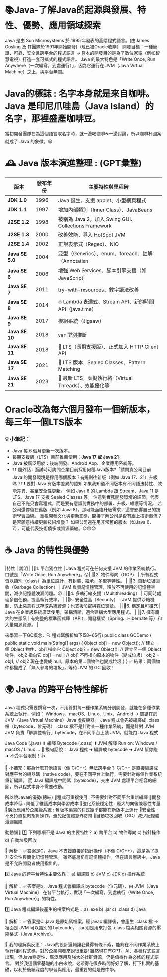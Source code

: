 # 📚Java-了解Java的起源與發展、特性、優勢、應用領域探索

Java 是由 Sun Microsystems 於 1995 年發表的高階程式語言。(由James Gosling 及 其團隊於1991年開始開發)（現已被Oracle收購）
開發目標：一種簡單、可靠、安全且跨平台的程式語言 → 原本的開發目的是為了數位家電（例如智慧電視）打造一套可攜式的程式語言。
Java 的最大特色是「Write Once, Run Anywhere（一次編寫，到處運行）」，因為它運行在 JVM（Java Virtual Machine）之上，與平台無關。


# Java的標誌 : 名字本身就是來自咖啡。Java 是印尼爪哇島（Java Island）的名字，那裡盛產咖啡豆。
當初開發團隊在為這個語言取名字時，就一邊喝咖啡☕一邊討論，所以咖啡杯圖案就成了 Java 的象徵。😃

# 🕰️ Java 版本演進整理 : (GPT彙整)
| 版本            | 發布年份| 主要特性與里程碑                                            |
|-----------------|--------|-----------------------------------------------------------|
| **JDK 1.0**     | 1996   | Java 誕生，支援 applet、小型網頁程式                        |
| **JDK 1.1**     | 1997   | 增加內部類別（Inner Class）、JavaBeans                      |
| **J2SE 1.2**    | 1998   | 被稱為 Java 2，加入 Swing GUI、Collections Framework       |
| **J2SE 1.3**    | 2000   | 改善效能、導入 HotSpot JVM                                 |
| **J2SE 1.4**    | 2002   | 正規表示式（Regex）、NIO                                    |
| **Java SE 5.0** | 2004   | 泛型（Generics）、enum、foreach、註解（Annotation           |
| **Java SE 6**   | 2006   | 增強 Web Services、腳本引擎支援（如 JavaScript）           |
| **Java SE 7**   | 2011   | try-with-resources、數字語法改善                          |
| **Java SE 8**   | 2014   | 🔥 Lambda 表達式、Stream API、新的時間 API（java.time）   |
| **Java SE 9**   | 2017   | 模組系統（Jigsaw）                                       |
| **Java SE 10**  | 2018   | `var` 型別推斷                                           |
| **Java SE 11**  | 2018   | 📌 LTS（長期支援版）、正式加入 HTTP Client API            |
| **Java SE 17**  | 2021   | 📌 LTS 版本，Sealed Classes、Pattern Matching           |
| **Java SE 21**  | 2023   | 📌 最新 LTS，虛擬執行緒（Virtual Threads）、效能優化等     |
# Oracle改為每六個月發布一個新版本，每三年一個LTS版本
### 💡 小筆記：
- Java 每 6 個月更新一次版本。
- 長期支援版（LTS）目前推薦使用：**Java 17 或 Java 21**。
- Java 被廣泛用於：後端開發、Android App、企業應用系統等。
- ❗ ❗ 題外話 : 面試時可詢問企業目前採用何種Java版本?「請問貴公司目前 Java 的開發環境是採用哪個版本？有規劃往新版（例如 Java 17、21）升級嗎？❗ ❗ 
  要對 Java 有版本差異的認知
  如果我知道不同版本有不同語法特性、效能差異、甚至安全性更新。
  例如 Java 8 的 Lambda 跟 Stream、Java 11 是 LTS、Java 17 支援 Sealed Classes 等。
  注意到實務開發環境的細節，代表自己不光只會寫程式，而是要有意識到實務中的部署、升級、維護等情況。
  若公司還停留在舊版（例如 Java 8），那可能面臨升級需求，這會影響自己的技術學習曲線。
  重視開發文化與更新節奏，間接了解公司是否有跟上技術潮流？是否願意持續更新技術堆疊？
  如果公司還在用非常舊的版本（如Java 6、7），可能代表技術債多或資源緊繃。😟😟😟

# ☕ Java 的特性與優勢
|特性	                                  | 說明                                                                         |
|📌1. 平台獨立性                         | Java 程式可在任何支援 JVM 的作業系統執行。口號是「Write Once, Run Anywhere」。😝|
|📌2. 物件導向（OOP）                    | 所有程式皆以類別（class）為單位設計，有封裝、繼承、多型等特性。                  |
|📌3. 自動垃圾回收（Garbage Collection） | JVM 負責記憶體管理，釋放不再使用的記憶體空間，減少記憶體洩漏問題。😮              |
|📌4. 多執行緒支援（Multithreading）     | 可同時處理多個任務，提高執行效率。                                              |
|📌5. 安全性高（Security）	              | JVM 提供沙箱機制、防止惡意程式存取系統資源；也支援加密與數位簽章。                |
|📌6. 穩定且可擴充	                      | Java 在企業級系統廣泛使用，架構清晰，適合建構大型應用程式。                      |
|📌7. 擁有龐大的生態系	                  | 有完整的標準函式庫（API）、開發框架（Spring、Hibernate 等）和大量開源資源。       |

來學習一下GC概念，🔍 程式碼解析如下(58~65行)
public class GCDemo {
    public static void main(String[] args) {
        Object obj1 = new Object(); // 建立一個 Object 物件，obj1 指向它
        Object obj2 = new Object(); // 建立另一個 Object 物件，obj2 指向它
        obj1 = null;                // obj1 不再指向原本的物件（變成垃圾）
        obj2 = obj1;                // obj2 現在也變成 null，原本的第二個物件也變成垃圾
    }
}
✅ 結果：兩個物件都變成了「無人參考的垃圾」，等待 JVM 的 GC 回收！

# 🌍 Java 的跨平台特性解析
Java 程式只需要撰寫一次，不用針對每一種作業系統分別開發，就能在多種作業系統上執行，例如：
Windows、macOS、Linux、Unix、Android
→ 關鍵在於 JVM（Java Virtual Machine）Java 虛擬機器。
Java 程式會先被編譯成 .class 檔（bytecode，位元碼）
.class 檔不是針對某一種作業系統，而是針對 JVM
JVM 負責「解譯並執行」bytecode，在不同平台上裝 JVM，就能跑 Java 程式

Java Code (.java)
   ⬇ 編譯
Bytecode (.class)
   ⬇JVM 解譯
Run on: Windows / macOS / Linux ...
📌 換句話說：
Java 程式 ➜ 編譯成 bytecode ➜ JVM 幫你跑 ➜ 不受平台限制！👍

🧠 小補充：那為什麼其他語言（像 C/C++）無法跨平台？
C/C++ 是直接編譯成對應平台的機器碼（native code），要在不同平台上執行，需要針對每個作業系統重新編譯。
而 Java 編譯成中間碼（bytecode），交由 JVM 處理平台相容的細節，所以程式本身不需要改動。

所以說Java的優勢(總結)
📌程式可重複使用 : 不需要針對不同平台重新編譯
📌開發成本降低 : 降低了維護成本與學習成本
📌強化系統穩定性 : 龐大的向後兼容性考量
📌廣泛應用於企業級系統 : 舊版本編寫的程式幾乎都能在新版本上運行
📌安全性 : 不支持直接的指針操作，避免記憶體意外訪問
📌自動垃圾回收（GC）減少記憶體泄漏風險

動動腦🧠
1️⃣ 下列哪項不是 Java 的主要特性？
a) 跨平台
b) 物件導向
c) 指針操作
d) 自動垃圾回收

📌 解析：
✅答案是C，Java 不支援直接的指針操作（不像 C/C++），這是為了提升安全性與簡化記憶體管理。
雖然底層仍有記憶體操作，但在語言層級中，Java 是不允許開發者使用指針的。

2️⃣ Java 的跨平台特性主要依靠：
a) 編譯器
b) JVM
c) JDK
d) 操作系統

📌 解析：
✅答案是b，Java 程式會編譯成 bytecode（位元碼），由 JVM（Java Virtual Machine） 在各平台執行，實現「一次編寫，到處執行（Write Once, Run Anywhere）」的特性。

3️⃣ Java 程式編譯後產生的檔案格式是：
a) .exe
b) .jar
c) .class
d) .java

📌 解析：
✅答案是C
.java 是原始碼檔案，經 javac 編譯後，會產生 .class 檔 → 裡面是 JVM 可以識別的 bytecode。
.jar 則是用來打包 .class 檔與相關資源的壓縮格式（Java Archive）。

🧠 我的理解與反思：
Java的設計邏輯讓我覺得有條不紊，能夠在不同作業系統上執行相同程式碼，對於企業開發來說很重要!
雖然現在有GPT、AI、各種程式語言出現，但Java穩定性、廣泛應用及強大的社群資源，仍是值得作為必修的程式語言。
對於我這個零基礎的小白來說，必須得花很多時間好好了解，打下扎實的基礎，以利於後續深度的學習與應用，最重要的就是做中學。


